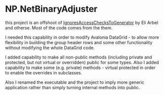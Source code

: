 # NP.NetBinaryAdjuster
this project is an offshoot of [IgnoresAccessChecksToGenerator](https://github.com/aelij/IgnoresAccessChecksToGenerator) by Eli Arbel and otherse. Most of the code comes from the them. 

I needed this capability in order to modify Avalonia DataGrid - to allow more flexibility in building the group header rows and some other functionality without modifying the whole DataGrid code.

I added capability to make all non-public methods (including private and protected, but not virtual or overridden) public for some types.
Also I added capability to make some (e.g. private) methods - virtual protected in order to enable the overrides in subclasses. 

Also I renamed the executable and the project to imply more generic application rather than simply turning internal methods into public. 
